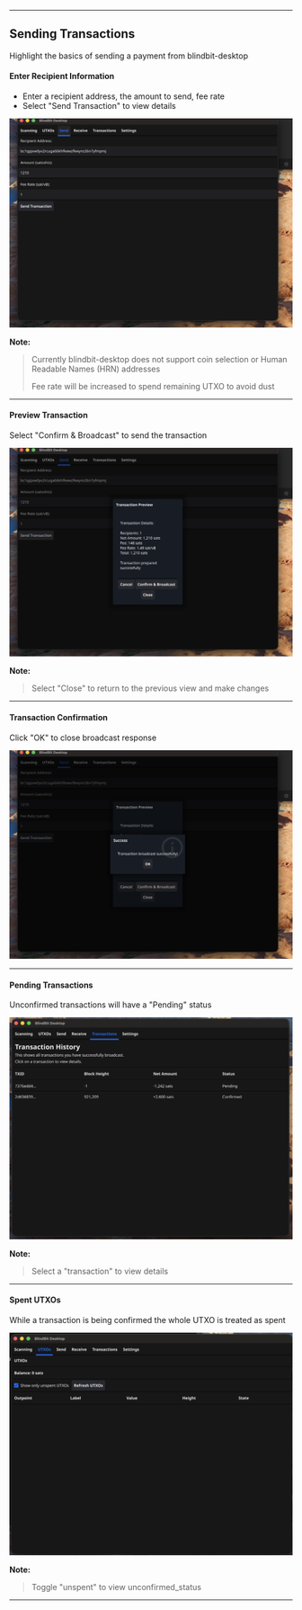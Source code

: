  ***
## Sending Transactions

Highlight the basics of sending a payment from blindbit-desktop

#### Enter Recipient Information

- Enter a recipient address, the amount to send, fee rate
- Select "Send Transaction" to view details

<img src="../screenshots/sending_enter_recipient_information.png" alt="Enter Recipient Information" style="max-height: 500px;">


**Note:**
> Currently blindbit-desktop does not support coin selection or Human Readable Names (HRN) addresses
> 
> Fee rate will be increased to spend remaining UTXO to avoid dust
> 

---

#### Preview Transaction

Select "Confirm & Broadcast" to send the transaction

<img src="../screenshots/sending_preview_transaction.png" alt="Preview Transaction" style="max-height: 500px;">


**Note:**
> Select "Close" to return to the previous view and make changes

---

#### Transaction Confirmation

Click "OK" to close broadcast response

<img src="../screenshots/sending_transaction_confirmation.png" alt="Transaction Confirmation" style="max-height: 500px;">



---

#### Pending Transactions

Unconfirmed transactions will have a "Pending" status

<img src="../screenshots/sending_pending_transactions.png" alt="Pending Transactions" style="max-height: 500px;">


**Note:**
> Select a "transaction" to view details

---

#### Spent UTXOs

While a transaction is being confirmed the whole UTXO is treated as spent

<img src="../screenshots/sending_spent_utxos.png" alt="Spent UTXOs" style="max-height: 500px;">


**Note:**
> Toggle "unspent" to view unconfirmed_status

---

